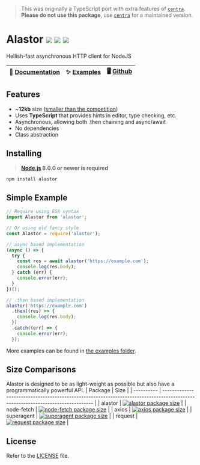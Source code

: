 > This was originally a TypeScript port with extra features of [`centra`](https://github.com/ethanent/centra). **Please do not use this package**, use [`centra`](https://github.com/ethanent/centra) for a maintained version.

# Alastor <img src="https://badgen.net/npm/v/alastor?color=red&style=flat"> <img src="https://badgen.net/npm/dt/alastor?color=red&style=flat"> <img src="https://badgen.net/packagephobia/install/alastor?color=red&style=flat">

Hellish-fast asynchronous HTTP client for NodeJS

| 📖 [Documentation](https://alastor.js.org/globals) | ✨ [Examples](https://github.com/aidenybai/alastor/tree/master/examples) | 🖥️ [Github](https://github.com/aidenybai/alastor/) |
| -------------------------------------------------- | ------------------------------------------------------------------------ | -------------------------------------------------- |


## Features

- ~**12kb** size ([smaller than the competition](#size-comparisons))
- Uses **TypeScript** that provides hints in editor, type checking, etc.
- Asynchronous, allowing both .then chaining and async/await
- No dependencies
- Class abstraction

## Installing

> **[Node.js](https://nodejs.org/) 8.0.0 or newer is required**

```bash
npm install alastor
```

## Simple Example

```js
// Require using ES6 syntax
import Alastor from 'alastor';

// Or using old fancy style
const Alastor = require('alastor');

// async based implementation
(async () => {
  try {
    const res = await alastor('https://example.com');
    console.log(res.body);
  } catch (err) {
    console.error(err);
  }
})();

// .then based implementation
alastor('https://example.com')
  .then((res) => {
    console.log(res.body);
  })
  .catch((err) => {
    console.error(err);
  });
```

More examples can be found in [the examples folder](https://github.com/aidenybai/alastor/tree/master/examples).

## Size Comparisons

Alastor is designed to be as light-weight as possible but also have a programmatically powerful API.
| Package | Size |
| ---------- | ------------------------------------------------------------------------------------------------------------------------------- |
| alastor | [![alastor package size](https://badgen.net/packagephobia/install/alastor?style=flat)](https://packagephobia.now.sh/result?p=alastor) |
| node-fetch | [![node-fetch package size](https://badgen.net/packagephobia/install/node-fetch?style=flat)](https://packagephobia.now.sh/result?p=node-fetch) |
| axios | [![axios package size](https://badgen.net/packagephobia/install/axios?style=flat)](https://packagephobia.now.sh/result?p=axios) |
| superagent | [![superagent package size](https://badgen.net/packagephobia/install/superagent?style=flat)](https://packagephobia.now.sh/result?p=superagent) |
| request | [![request package size](https://badgen.net/packagephobia/install/request?style=flat)](https://packagephobia.now.sh/result?p=request) |

## License

Refer to the [LICENSE](LICENSE) file.

